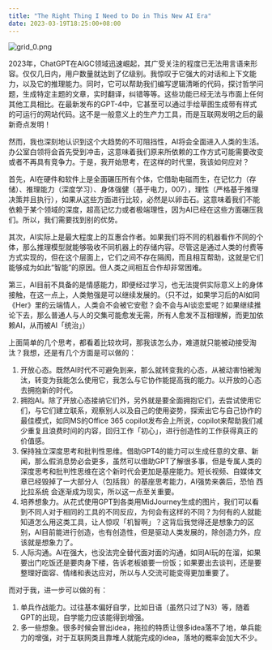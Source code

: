```yaml
---
title: "The Right Thing I Need to Do in This New AI Era"
date: 2023-03-19T18:25:00+08:00
---
```


![grid_0.png](https://cdn.midjourney.com/c866e03e-ec02-4068-9629-66a578e0a655/grid_0.png)

2023年，ChatGPT在AIGC领域迅速崛起，其广受关注的程度已无法用言语来形容。仅仅几日内，用户数量就达到了亿级别。我惊叹于它强大的对话和上下文能力，以及它的推理能力。同时，它可以帮助我们编写逻辑清晰的代码，探讨哲学问题，生成特定主题的文章，实时翻译，纠错等等。这些功能已经无法与市面上任何其他工具相比。在最新发布的GPT-4中，它甚至可以通过手绘草图生成带有样式的可运行的网站代码。这不是一般意义上的生产力工具，而是互联网发明之后的最新奇点发明！

然而，我也深刻地认识到这个大趋势的不可阻挡性，AI将会全面进入人类的生活。办公室白领将会首先受到冲击，这意味着我们原来所依赖的工作方式可能需要改变或者不再具有竞争力。于是，我开始思考，在这样的时代里，我该如何应对？

首先，AI在硬件和软件上是全面碾压所有个体，它借助电磁而生，在记忆力（存储）、推理能力（深度学习）、身体强健（基于电力，007），理性（严格基于推理决策并且执行），如果从这些方面进行比较，必然是以卵击石。这意味着我们不能依赖于某个领域的深度，超高记忆力或者极端理性，因为AI已经在这些方面碾压我们。所以，我们需要找到别的优势。

其次，AI实际上是最大程度上的互惠合作者。如果我们将不同的机器看作不同的个体，那么推理模型就能够吸收不同机器上的存储内容。尽管这是通过人类的付费等方式实现的，但在这个层面上，它们之间不存在隔阂，而且相互帮助，这就是它们能够成为如此“智能”的原因。但人类之间相互合作却非常困难。

第三，AI目前不具备的是情感能力，即便经过学习，也无法提供实际意义上的身体接触，在这一点上，人类勉强是可以继续发展的。（只不过，如果学习后的AI如同《Her》里的云端情人，人类会不会被它安慰？会不会与AI谈恋爱呢？如果继续推论下去，那么普通人与人的交集可能愈发无需，所有人愈发不互相理解，而更加依赖AI，从而被AI「统治」）

上面简单的几个思考，都看着比较坎坷，那我该怎么办，难道就只能被动接受淘汰？我想，还是有几个方面是可以做的：

1. 开放心态。既然AI时代不可避免到来，那么就转变我的心态，从被动害怕被淘汰，转变为我能怎么使用它，我怎么与它协作能提高我的能力。以开放的心态去拥抱新的时代。
2. 拥抱AI。除了开放心态接纳它们外，另外就是要全面拥抱它们，去尝试使用它们，与它们建立联系，观察别人以及自己的使用姿势，探索出它与自己协作的最佳模式，如同MS的Office 365 copilot发布会上所说，copilot来帮助我们减少重复且浪费时间的内容，回归工作「初心」，进行创造性的工作获得真正的价值感。
3. 保持独立深度思考和批判性思维。借助GPT4的能力可以生成任意的文章、新闻，那么假消息势必会更多，虽然可以借助GPT了解很多事，但是专属人类的深度思考和批判性思维在这个新时代会更加是基座能力。短长视频、自媒体文章已经毁掉了一大部分人（包括我）的基座思考能力，AI强势来袭后，恐怕 西比拉系统 会逐渐成为现实，所以这一点至关重要。
4. 培养想象力。从花式使用GPT到各类用MidJourney生成的图片，我们可以看到不同人对于相同的工具的不同反应，为何会有这样的不同？为何有的人就能知道怎么用这类工具，让人惊叹「机智啊」？这背后我觉得还是想象力的区别，AI目前能进行创造，也有创造性，但是驱动人类发展的，除创造力外，应该就是想象力了。
5. 人际沟通。AI在强大，也没法完全替代面对面的沟通，如同AI玩的在溜，如果要出门吃饭还是要肉身下楼，告诉老板娘要一份饭；如果要出去谈判，还是要整理好面容、情绪和表达应对，所以与人交流可能变得更加重要了。

而对于我，进一步可以做的有：

1. 单兵作战能力。过往基本偏好自学，比如日语（虽然只过了N3）等，随着GPT的出现，自学能力应该能得到增强。
2. 多一些想象。很多时候会冒出idea，拖拉的特质让很多idea落不了地，单兵能力的增强，对于互联网类且靠堆人就能完成的idea，落地的概率会加大不少。
